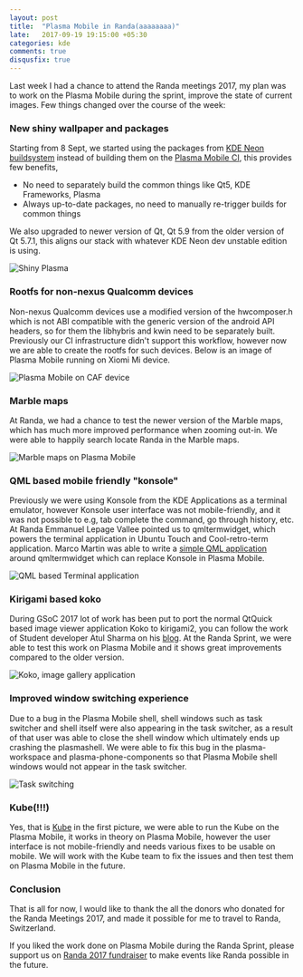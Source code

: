 ```yaml
---
layout: post
title:  "Plasma Mobile in Randa(aaaaaaaa)"
late:   2017-09-19 19:15:00 +05:30
categories: kde
comments: true
disqusfix: true
---
```


Last week I had a chance to attend the Randa meetings 2017, my plan was to work on the Plasma Mobile during the sprint, improve the state of current images. Few things changed over the course of the week:

### New shiny wallpaper and packages

Starting from 8 Sept, we started using the packages from [KDE Neon buildsystem](http://build.neon.kde.org) instead of building them on the [Plasma Mobile CI](http://mobile.neon.pangea.pub:8080), this provides few benefits,

- No need to separately build the common things like Qt5, KDE Frameworks, Plasma
- Always up-to-date packages, no need to manually re-trigger builds for common things

We also upgraded to newer version of Qt, Qt 5.9 from the older version of Qt 5.7.1, this aligns our stack with whatever KDE Neon dev unstable edition is using.

![Shiny Plasma](/images/pm-new-wallpaper.jpg)

### Rootfs for non-nexus Qualcomm devices

Non-nexus Qualcomm devices use a modified version of the hwcomposer.h which is not ABI compatible with the generic version of the android API headers, so for them the libhybris and kwin need to be separately built. Previously our CI infrastructure didn't support this workflow, however now we are able to create the rootfs for such devices. Below is an image of Plasma Mobile running on Xiomi Mi device.

![Plasma Mobile on CAF device](/images/pm-caf.jpg)

### Marble maps

At Randa, we had a chance to test the newer version of the Marble maps, which has much more improved performance when zooming out-in. We were able to happily search locate Randa in the Marble maps.

![Marble maps on Plasma Mobile](/images/pm-marble-maps.jpg)

### QML based mobile friendly "konsole"

Previously we were using Konsole from the KDE Applications as a terminal emulator, however Konsole user interface was not mobile-friendly, and it was not possible to e.g, tab complete the command, go through history, etc. At Randa Emmanuel Lepage Vallee pointed us to qmltermwidget, which powers the terminal application in Ubuntu Touch and Cool-retro-term application. Marco Martin was able to write a [simple QML application](https://github.com/notmart/qmltermwidget) around qmltermwidget which can replace Konsole in Plasma Mobile.

![QML based Terminal application](/images/pm-qmlkonsole.jpg)

### Kirigami based koko

During GSoC 2017 lot of work has been put to port the normal QtQuick based image viewer application Koko to kirigami2, you can follow the work of Student developer Atul Sharma on his [blog](http://atulsharma.me/). At the Randa Sprint, we were able to test this work on Plasma Mobile and it shows great improvements compared to the older version.

![Koko, image gallery application](/images/pm-koko.jpg)

### Improved window switching experience

Due to a bug in the Plasma Mobile shell, shell windows such as task switcher and shell itself were also appearing in the task switcher, as a result of that user was able to close the shell window which ultimately ends up crashing the plasmashell. We were able to fix this bug in the plasma-workspace and plasma-phone-components so that Plasma Mobile shell windows would not appear in the task switcher.

![Task switching](/images/pm-task-switching.jpg)

### Kube(!!!)

Yes, that is [Kube](https://kube.kde.org) in the first picture, we were able to run the Kube on the Plasma Mobile, it works in theory on Plasma Mobile, however the user interface is not mobile-friendly and needs various fixes to be usable on mobile. We will work with the Kube team to fix the issues and then test them on Plasma Mobile in the future.

### Conclusion

That is all for now, I would like to thank the all the donors who donated for the Randa Meetings 2017, and made it possible for me to travel to Randa, Switzerland.

If you liked the work done on Plasma Mobile during the Randa Sprint, please support us on [Randa 2017 fundraiser](https://www.kde.org/fundraisers/randameetings2017/) to make events like Randa possible in the future.
